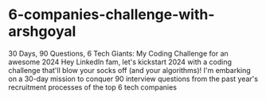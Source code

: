 # 6-companies-challenge-with-arshgoyal
30 Days, 90 Questions, 6 Tech Giants: My Coding Challenge for an awesome 2024 Hey LinkedIn fam, let's kickstart 2024 with a coding challenge that'll blow your socks off (and your algorithms)! I'm embarking on a 30-day mission to conquer 90 interview questions from the past year's recruitment processes of the top 6 tech companies
